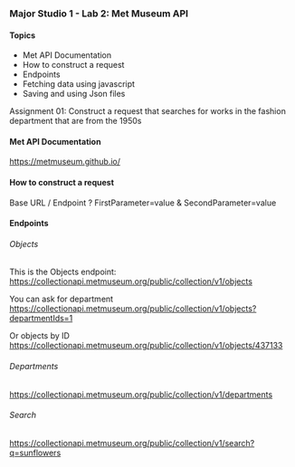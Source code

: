 ### Major Studio 1 - Lab 2: Met Museum API

#### Topics
- Met API Documentation
- How to construct a request
- Endpoints
- Fetching data using javascript
- Saving and using Json files

Assignment 01:
Construct a request that searches for works in the fashion department that are from the 1950s

#### Met API Documentation
https://metmuseum.github.io/

#### How to construct a request
Base URL / Endpoint ? FirstParameter=value & SecondParameter=value



#### Endpoints

###### Objects
This is the Objects endpoint:  
https://collectionapi.metmuseum.org/public/collection/v1/objects

You can ask for department  
https://collectionapi.metmuseum.org/public/collection/v1/objects?departmentIds=1

Or objects by ID  
https://collectionapi.metmuseum.org/public/collection/v1/objects/437133

###### Departments
https://collectionapi.metmuseum.org/public/collection/v1/departments

###### Search
https://collectionapi.metmuseum.org/public/collection/v1/search?q=sunflowers
